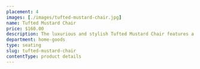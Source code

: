 ```yaml
---
placement: 4
images: [./images/tufted-mustard-chair.jpg]
name: Tufted Mustard Chair
price: $160.00
description: The luxurious and stylish Tufted Mustard Chair features a plush and comfortable seat and backrest, upholstered in a soft and durable mustard-colored fabric that's sure to make a statement.
department: home-goods
type: seating
slug: tufted-mustard-chair
contentType: product details
---
```

